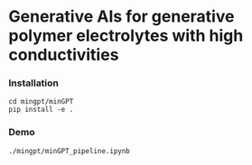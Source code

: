 # Generative AIs for generative polymer electrolytes with high conductivities

### Installation
```
cd mingpt/minGPT
pip install -e .
```
### Demo
```
./mingpt/minGPT_pipeline.ipynb
```
